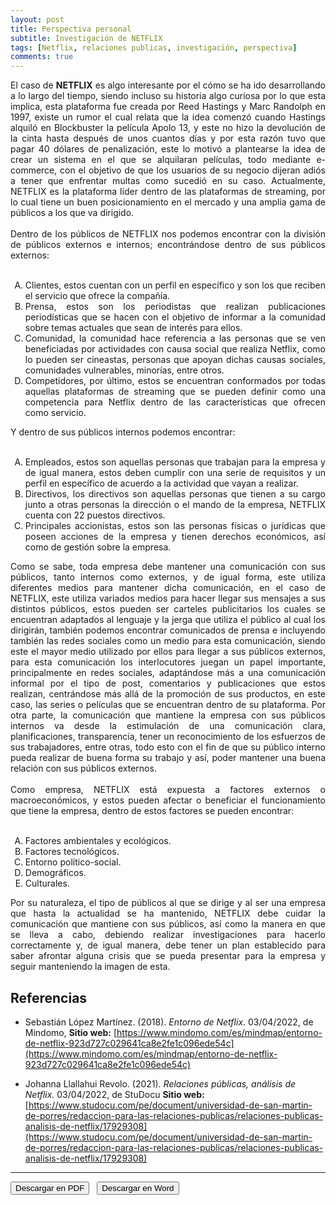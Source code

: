 ```yaml
---
layout: post
title: Perspectiva personal
subtitle: Investigación de NETFLIX
tags: [Netflix, relaciones publicas, investigación, perspectiva]
comments: true
---
```


<div style="text-align:justify">
El caso de <b>NETFLIX</b> es algo interesante por el cómo se ha ido desarrollando a lo largo del tiempo, siendo incluso su historia algo curiosa por lo que esta implica, esta plataforma fue creada por Reed Hastings y Marc Randolph en 1997, existe un rumor el cual relata que la idea comenzó cuando Hastings alquiló en Blockbuster la película Apolo 13, y este no hizo la devolución de la cinta hasta después de unos cuantos días y por esta razón tuvo que pagar 40 dólares de penalización, este lo motivó a plantearse la idea de crear un sistema en el que se alquilaran películas, todo mediante e-commerce, con el objetivo de que los usuarios de su negocio dijeran adiós a tener que enfrentar multas como sucedió en su caso. Actualmente, NETFLIX es la plataforma líder dentro de las plataformas de streaming, por lo cual tiene un buen posicionamiento en el mercado y una amplia gama de públicos a los que va dirigido. <br><br>
Dentro de los públicos de NETFLIX nos podemos encontrar con la división de
públicos externos e internos; encontrándose dentro de sus públicos externos: <br><br>
<ol type="A">
	<li>Clientes, estos cuentan con un perfil en específico y son los que reciben el servicio que ofrece la compañía.</li>
	<li>Prensa, estos son los periodistas que realizan publicaciones periodísticas que se hacen con el objetivo de informar a la comunidad sobre temas actuales que sean de interés para ellos.</li>
	<li>Comunidad, la comunidad hace referencia a las personas que se ven beneficiadas por actividades con causa social que realiza Netflix, como lo pueden ser cineastas, personas que apoyan dichas causas sociales, comunidades vulnerables, minorías, entre otros.</li>
	<li>Competidores, por último, estos se encuentran conformados por todas aquellas plataformas de streaming que se pueden definir como una competencia para Netflix dentro de las características que ofrecen como servicio.</li>
</ol>
Y dentro de sus públicos internos podemos encontrar:<br><br>
<ol type="A">
	<li>Empleados, estos son aquellas personas que trabajan para la empresa y de igual manera, estos deben cumplir con una serie de requisitos y un perfil en específico de acuerdo a la actividad que vayan a realizar.</li>
	<li>Directivos, los directivos son aquellas personas que tienen a su cargo junto a otras personas la dirección o el mando de la empresa, NETFLIX cuenta con 22 puestos directivos.</li>
	<li>Principales accionistas, estos son las personas físicas o jurídicas que poseen acciones de la empresa y tienen derechos económicos, así como de gestión sobre la empresa.</li>
</ol>
Como se sabe, toda empresa debe mantener una comunicación con sus públicos, tanto internos como externos, y de igual forma, este utiliza diferentes medios para mantener dicha comunicación, en el caso de NETFLIX, este utiliza variados medios para hacer llegar sus mensajes a sus distintos públicos, estos pueden ser carteles publicitarios los cuales se encuentran adaptados al lenguaje y la jerga que utiliza el público al cual los dirigirán, también podemos encontrar comunicados de prensa e incluyendo también las redes sociales como un medio para esta comunicación, siendo este el mayor medio utilizado por ellos para llegar a sus públicos externos, para esta comunicación los interlocutores juegan un papel importante, principalmente en redes sociales, adaptándose más a una comunicación informal por el tipo de post, comentarios y publicaciones que estos realizan, centrándose más allá de la promoción de sus productos, en este caso, las series o películas que se encuentran dentro de su plataforma. Por otra parte, la comunicación que mantiene la empresa con sus públicos internos va desde la estimulación de una comunicación clara, planificaciones, transparencia, tener un reconocimiento de los esfuerzos de sus trabajadores, entre otras, todo esto con el fin de que su público interno pueda realizar de buena forma su trabajo y así, poder mantener una buena relación con sus públicos externos. <br><br>
Como empresa, NETFLIX está expuesta a factores externos o macroeconómicos, y estos pueden afectar o beneficiar el funcionamiento que tiene la empresa, dentro de estos factores se pueden encontrar:<br><br>
<ol type="A">
	<li>Factores ambientales y ecológicos.</li>
	<li>Factores tecnológicos.</li>
	<li>Entorno político-social.</li>
	<li>Demográficos.</li>
	<li>Culturales.</li>
</ol>
Por su naturaleza, el tipo de públicos al que se dirige y al ser una empresa que hasta la actualidad se ha mantenido, NETFLIX debe cuidar la comunicación que mantiene con sus públicos, así como la manera en que se lleva a cabo, debiendo realizar investigaciones para hacerlo correctamente y, de igual manera, debe tener un plan establecido para saber afrontar alguna crisis que se pueda presentar para la empresa y seguir manteniendo la imagen de esta.
</div>


## Referencias

- Sebastián López Martínez. (2018). *Entorno de Netflix*. 03/04/2022, de Mindomo, **Sitio web:** [https://www.mindomo.com/es/mindmap/entorno-de-netflix-923d727c029641ca8e2fe1c096ede54c](https://www.mindomo.com/es/mindmap/entorno-de-netflix-923d727c029641ca8e2fe1c096ede54c) 

- Johanna Llallahui Revolo. (2021). *Relaciones públicas, análisis de Netflix.*
03/04/2022, de StuDocu **Sitio web:** [https://www.studocu.com/pe/document/universidad-de-san-martin-de-porres/redaccion-para-las-relaciones-publicas/relaciones-publicas-analisis-de-netflix/17929308](https://www.studocu.com/pe/document/universidad-de-san-martin-de-porres/redaccion-para-las-relaciones-publicas/relaciones-publicas-analisis-de-netflix/17929308)

--------------------------------

<button name="PDF" class="btn-adn"> <a style="text-decoration:none; color: inherit" href="https://katherig.github.io/files/Perspectiva-personal-parcial-1y-2.pdf">Descargar en PDF</a> </button> &nbsp; <button name="Word" class="btn-adn"> <a style="text-decoration:none; color: inherit" href="https://katherig.github.io/files/Perspectiva-personal-parcial-1y-2.docx">Descargar en Word</a> </button>




